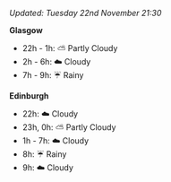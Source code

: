 *Updated: Tuesday 22nd November 21:30*

**Glasgow**

* 22h - 1h: :partly_sunny: Partly Cloudy
* 2h - 6h: :cloud: Cloudy
* 7h - 9h: :umbrella: Rainy

**Edinburgh**

* 22h: :cloud: Cloudy
* 23h, 0h: :partly_sunny: Partly Cloudy
* 1h - 7h: :cloud: Cloudy
* 8h: :umbrella: Rainy
* 9h: :cloud: Cloudy
